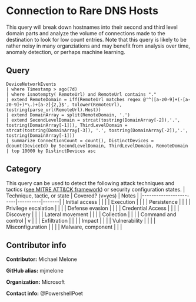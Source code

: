 # Connection to Rare DNS Hosts

This query will break down hostnames into their second and third level domain parts and analyze the volume of connections made to the destination to look for low count entries. Note that this query is likely to be rather noisy in many organziations and may benefit from analysis over time, anomaly detection, or perhaps machine learning.

## Query
```
DeviceNetworkEvents
| where Timestamp > ago(7d)
| where isnotempty( RemoteUrl) and RemoteUrl contains "."
| extend RemoteDomain = iff(RemoteUrl matches regex @'^([a-z0-9]+(-[a-z0-9]+)*\.)+[a-z]{2,}$', tolower(RemoteUrl), tostring(parse_url(RemoteUrl).Host))
| extend DomainArray = split(RemoteDomain, '.')
| extend SecondLevelDomain = strcat(tostring(DomainArray[-2]),'.', tostring(DomainArray[-1])), ThirdLevelDomain = strcat(tostring(DomainArray[-3]), '.', tostring(DomainArray[-2]),'.', tostring(DomainArray[-1]))
| summarize ConnectionCount = count(), DistinctDevices = dcount(DeviceId) by SecondLevelDomain, ThirdLevelDomain, RemoteDomain
| top 10000 by DistinctDevices asc
```
## Category
This query can be used to detect the following attack techniques and tactics ([see MITRE ATT&CK framework](https://attack.mitre.org/)) or security configuration states.
| Technique, tactic, or state | Covered? (v=yes) | Notes |
|------------------------|----------|-------|
| Initial access |  |  |
| Execution |  |  |
| Persistence |  |  | 
| Privilege escalation |  |  |
| Defense evasion |  |  | 
| Credential Access |  |  | 
| Discovery |  |  | 
| Lateral movement |  |  | 
| Collection |  |  | 
| Command and control | v |  | 
| Exfiltration |  |  | 
| Impact |  |  |
| Vulnerability |  |  |
| Misconfiguration |  |  |
| Malware, component |  |  |

## Contributor info
**Contributor:** Michael Melone

**GitHub alias:** mjmelone

**Organization:** Microsoft

**Contact info:** @PowershellPoet
